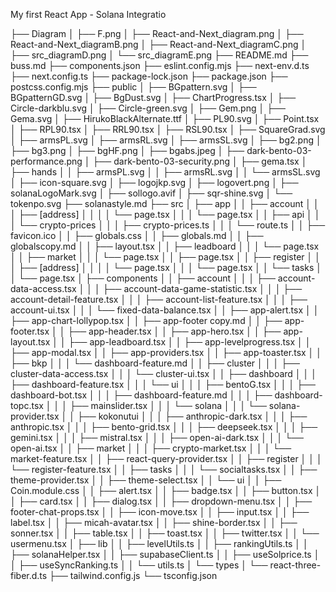 My first React App - Solana Integratio

├── Diagram
│   ├── F.png
│   ├── React-and-Next_diagram.png
│   ├── React-and-Next_diagramB.png
│   ├── React-and-Next_diagramC.png
│   ├── src_diagramD.png
│   └── src_diagramE.png
├── README.md
├── buss.md
├── components.json
├── eslint.config.mjs
├── next-env.d.ts
├── next.config.ts
├── package-lock.json
├── package.json
├── postcss.config.mjs
├── public
│   ├── BGpattern.svg
│   ├── BGpatternGD.svg
│   ├── BgDust.svg
│   ├── ChartProgress.tsx
│   ├── Circle-darkblu.svg
│   ├── Circle-green.svg
│   ├── Gem.png
│   ├── Gema.svg
│   ├── HirukoBlackAlternate.ttf
│   ├── PL90.svg
│   ├── Point.tsx
│   ├── RPL90.tsx
│   ├── RRL90.tsx
│   ├── RSL90.tsx
│   ├── SquareGrad.svg
│   ├── armsPL.svg
│   ├── armsRL.svg
│   ├── armsSL.svg
│   ├── bg2.png
│   ├── bg3.png
│   ├── bgHF.png
│   ├── bgabs.jpeg
│   ├── dark-bento-03-performance.png
│   ├── dark-bento-03-security.png
│   ├── gema.tsx
│   ├── hands
│   │   ├── armsPL.svg
│   │   ├── armsRL.svg
│   │   └── armsSL.svg
│   ├── icon-square.svg
│   ├── logojkp.svg
│   ├── logovert.png
│   ├── solanaLogoMark.svg
│   ├── sollogo.avif
│   ├── sqr-shine.svg
│   └── tokenpo.svg
├── solanastyle.md
├── src
│   ├── app
│   │   ├── account
│   │   │   ├── [address]
│   │   │   │   └── page.tsx
│   │   │   └── page.tsx
│   │   ├── api
│   │   │   └── crypto-prices
│   │   │       ├── crypto-prices.ts
│   │   │       └── route.ts
│   │   ├── favicon.ico
│   │   ├── globals.css
│   │   ├── globals.md
│   │   ├── globalscopy.md
│   │   ├── layout.tsx
│   │   ├── leadboard
│   │   │   └── page.tsx
│   │   ├── market
│   │   │   └── page.tsx
│   │   ├── page.tsx
│   │   ├── register
│   │   │   ├── [address]
│   │   │   │   └── page.tsx
│   │   │   └── page.tsx
│   │   └── tasks
│   │       └── page.tsx
│   ├── components
│   │   ├── account
│   │   │   ├── account-data-access.tsx
│   │   │   ├── account-data-game-statistic.tsx
│   │   │   ├── account-detail-feature.tsx
│   │   │   ├── account-list-feature.tsx
│   │   │   ├── account-ui.tsx
│   │   │   └── fixed-data-balance.tsx
│   │   ├── app-alert.tsx
│   │   ├── app-chart-lollypop.tsx
│   │   ├── app-footer copy.md
│   │   ├── app-footer.tsx
│   │   ├── app-header.tsx
│   │   ├── app-hero.tsx
│   │   ├── app-layout.tsx
│   │   ├── app-leadboard.tsx
│   │   ├── app-levelprogress.tsx
│   │   ├── app-modal.tsx
│   │   ├── app-providers.tsx
│   │   ├── app-toaster.tsx
│   │   ├── bkp
│   │   │   └── dashboard-feature.md
│   │   ├── cluster
│   │   │   ├── cluster-data-access.tsx
│   │   │   └── cluster-ui.tsx
│   │   ├── dashboard
│   │   │   ├── dashboard-feature.tsx
│   │   │   └── ui
│   │   │       ├── bentoG.tsx
│   │   │       ├── dashboard-bot.tsx
│   │   │       ├── dashboard-feature.md
│   │   │       ├── dashboard-topc.tsx
│   │   │       ├── mainslider.tsx
│   │   │       └── solana
│   │   │           └── solana-provider.tsx
│   │   ├── kokonutui
│   │   │   ├── anthropic-dark.tsx
│   │   │   ├── anthropic.tsx
│   │   │   ├── bento-grid.tsx
│   │   │   ├── deepseek.tsx
│   │   │   ├── gemini.tsx
│   │   │   ├── mistral.tsx
│   │   │   ├── open-ai-dark.tsx
│   │   │   └── open-ai.tsx
│   │   ├── market
│   │   │   ├── crypto-market.tsx
│   │   │   └── market-feature.tsx
│   │   ├── react-query-provider.tsx
│   │   ├── register
│   │   │   └── register-feature.tsx
│   │   ├── tasks
│   │   │   └── socialtasks.tsx
│   │   ├── theme-provider.tsx
│   │   ├── theme-select.tsx
│   │   └── ui
│   │       ├── Coin.module.css
│   │       ├── alert.tsx
│   │       ├── badge.tsx
│   │       ├── button.tsx
│   │       ├── card.tsx
│   │       ├── dialog.tsx
│   │       ├── dropdown-menu.tsx
│   │       ├── footer-chat-props.tsx
│   │       ├── icon-move.tsx
│   │       ├── input.tsx
│   │       ├── label.tsx
│   │       ├── micah-avatar.tsx
│   │       ├── shine-border.tsx
│   │       ├── sonner.tsx
│   │       ├── table.tsx
│   │       ├── toast.tsx
│   │       ├── twitter.tsx
│   │       └── usermenu.tsx
│   ├── lib
│   │   ├── levelUtils.ts
│   │   ├── rankingUtils.ts
│   │   ├── solanaHelper.tsx
│   │   ├── supabaseClient.ts
│   │   ├── useSolprice.ts
│   │   ├── useSyncRanking.ts
│   │   └── utils.ts
│   └── types
│       └── react-three-fiber.d.ts
├── tailwind.config.js
└── tsconfig.json
